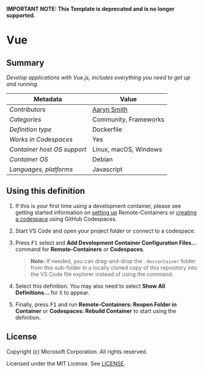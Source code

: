 **IMPORTANT NOTE: This Template is deprecated and is no longer supported.**

# Vue

## Summary

*Develop applications with Vue.js, includes everything you need to get up and running.*

|          Metadata           |                    Value                     |
| --------------------------- | -------------------------------------------- |
| *Contributors*              | [Aaryn Smith](https://gitlab.com/aarynsmith) |
| *Categories*                | Community, Frameworks                        |
| *Definition type*           | Dockerfile                                   |
| *Works in Codespaces*       | Yes                                          |
| *Container host OS support* | Linux, macOS, Windows                        |
| *Container OS*              | Debian                                       |
| *Languages, platforms*      | Javascript                                   |

## Using this definition

1. If this is your first time using a development container, please see getting started information on [setting up](https://aka.ms/vscode-remote/containers/getting-started) Remote-Containers or [creating a codespace](https://aka.ms/ghcs-open-codespace) using GitHub Codespaces.

2. Start VS Code and open your project folder or connect to a codespace.

3. Press <kbd>F1</kbd> select and **Add Development Container Configuration Files...** command for **Remote-Containers** or **Codespaces**.

   > **Note:** If needed, you can drag-and-drop the `.devcontainer` folder from this sub-folder in a locally cloned copy of this repository into the VS Code file explorer instead of using the command.

4. Select this definition. You may also need to select **Show All Definitions...** for it to appear.

5. Finally, press <kbd>F1</kbd> and run **Remote-Containers: Reopen Folder in Container** or **Codespaces: Rebuild Container** to start using the definition.

## License

Copyright (c) Microsoft Corporation. All rights reserved.

Licensed under the MIT License. See [LICENSE](https://github.com/microsoft/vscode-dev-containers/blob/main/LICENSE).
